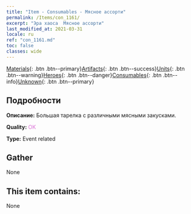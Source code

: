 ```yaml
---
title: "Item - Consumables - Мясное ассорти"
permalink: /Items/con_1161/
excerpt: "Эра хаоса  Мясное ассорти"
last_modified_at: 2021-03-31
locale: ru
ref: "con_1161.md"
toc: false
classes: wide
---
```

 [Materials](/ru/Items/){: .btn .btn--primary}[Artifacts](/ru/Items/Artifacts/){: .btn .btn--success}[Units](/ru/Items/Units/){: .btn .btn--warning}[Heroes](/ru/Items/Heroes/){: .btn .btn--danger}[Consumables](/ru/Items/Consumables/){: .btn .btn--info}[Unknown](/ru/Items/Unknown/){: .btn .btn--primary}

## Подробности
 **Описание:** Большая тарелка с различными мясными закусками.

 **Quality:** <span style="color: #DA70D6">OK</span>

 **Type:** Event related

## Gather

  None

## This item contains:

  None


